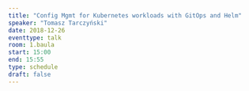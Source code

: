 ```yaml
---
title: "Config Mgmt for Kubernetes workloads with GitOps and Helm"
speaker: "Tomasz Tarczyński"
date: 2018-12-26
eventtype: talk
room: 1.baula
start: 15:00
end: 15:55
type: schedule
draft: false
---
```

